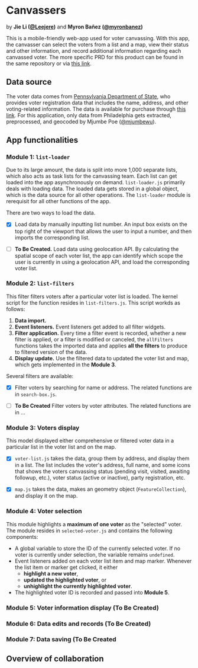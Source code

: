 # **Canvassers**

by **Jie Li ([@Leejere](https://github.com/Leejere))** and **Myron Bañez ([@myronbanez](https://github.com/myronbanez))**


This is a mobile-friendly web-app used for voter canvassing. With this app, the canvasser can select the voters from a list and a map, view their status and other information, and record additional information regarding each canvassed voter. The more specific PRD for this product can be found in the same repository or via [this link](https://github.com/Leejere/js-voter-canvassing/blob/dev/PRD.md).

## **Data source**

The voter data comes from [Pennsylvania Department of State](https://www.dos.pa.gov/VotingElections/OtherServicesEvents/VotingElectionStatistics/Pages/VotingElectionStatistics.aspx), who provides voter registration data that includes the name, address, and other voting-related information. The data is available for purchase through [this link](https://www.pavoterservices.pa.gov/Pages/PurchasePAFULLVoterExport.aspx). For this application, only data from Philadelphia gets extracted, preprocessed, and geocoded by Mjumbe Poe ([@mjumbewu](https://github.com/mjumbewu)).

## **App functionalities**

### **Module 1: `list-loader`**

Due to its large amount, the data is split into more 1,000 separate lists, which also acts as task lists for the canvassing team. Each list can get loaded into the app asynchronously on demand. `list-loader.js` primarily deals with loading data. The loaded data gets stored in a global object, which is the data source for all other operations. The `list-loader` module is rerequisit for all other functions of the app.

There are two ways to load the data.

- [X] Load data by manually inputting list number. An input box exists on the top right of the viewport that allows the user to input a number, and then imports the corresponding list.

- [ ] **To Be Created.** Load data using geolocation API. By calculating the spatial scope of each voter list, the app can identify which scope the user is currently in using a geolocation API, and load the corresponding voter list.

### **Module 2: `list-filters`**

This filter filters voters after a particular voter list is loaded. The kernel script for the function resides in `list-filters.js`. This script workds as follows:

1. **Data import.**
2. **Event listeners.** Event listeners get added to all filter widgets.
3. **Filter application.** Every time a filter event is recorded, whether a new filter is applied, or a filter is modified or canceled, the `allFilters` functions takes the imported data and applies **all the filters** to produce to filtered version of the data.
4. **Display update.** Use the filtered data to updated the voter list and map, which gets implemented in the **Module 3**.

Several filters are available:

- [X] Filter voters by searching for name or address. The related functions are in `search-box.js`.

- [ ] **To Be Created** Filter voters by voter attributes. The related functions are in ...

### **Module 3: Voters display**

This model displayed either comprehensive or filtered voter data in a particular list in the voter list and on the map. 

- [X] `voter-list.js` takes the data, group them by address, and display them in a list. The list includes the voter's address, full name, and some icons that shows the voters canvassing status (pending visit, visited, awaiting followup, etc.), voter status (active or inactive), party registration, etc.

- [X] `map.js` takes the data, makes an geometry object (`FeatureCollection`), and display it on the map.

### **Module 4: Voter selection**

This module highlights a **maximum of one voter** as the "selected" voter. The module resides in `selected-voter.js` and contains the following components:

- A global variable to store the ID of the currently selected voter. If no voter is currently under selection, the variable remains `undefined`.
- Event listeners added on each voter list item and map marker. Whenever the list item or marker get clicked, it either 
  - **highlight a new voter**, 
  - **updated the highlighted voter**, or 
  - **unhighlight the currently highlighted voter**.
- The highlighted voter ID is recorded and passed into **Module 5**.

### **Module 5: Voter information display** (To Be Created)

### **Module 6: Data edits and records** (To Be Created)

### **Module 7: Data saving** (To Be Created

## Overview of collaboration